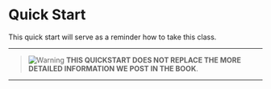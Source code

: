 # Quick Start

This quick start will serve as a reminder how to take this class. 

---

> ![Warning](images/warning.png) **THIS QUICKSTART DOES NOT REPLACE 
> THE MORE DETAILED
> INFORMATION WE POST IN THE BOOK**.

---

